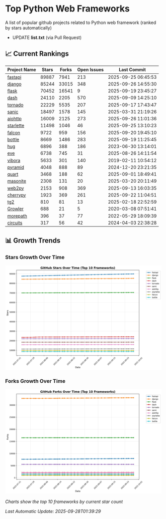 # Top Python Web Frameworks
A list of popular github projects related to Python web framework (ranked by stars automatically)

* UPDATE **list.txt** (via Pull Request)

## 📈 Current Rankings

| Project Name | Stars | Forks | Open Issues | Last Commit |
| ------------ | ----- | ----- | ----------- | ----------- |
| [fastapi](https://github.com/fastapi/fastapi) | 89887 | 7941 | 213 | 2025-09-25 06:45:53 |
| [django](https://github.com/django/django) | 85244 | 33015 | 348 | 2025-09-26 14:55:30 |
| [flask](https://github.com/pallets/flask) | 70452 | 16541 | 9 | 2025-09-19 23:45:27 |
| [dash](https://github.com/plotly/dash) | 24110 | 2205 | 570 | 2025-09-09 14:25:10 |
| [tornado](https://github.com/tornadoweb/tornado) | 22229 | 5535 | 207 | 2025-09-17 17:43:47 |
| [sanic](https://github.com/sanic-org/sanic) | 18497 | 1578 | 145 | 2025-03-31 21:19:26 |
| [aiohttp](https://github.com/aio-libs/aiohttp) | 16009 | 2125 | 273 | 2025-09-26 11:01:36 |
| [starlette](https://github.com/Kludex/starlette) | 11498 | 1046 | 46 | 2025-09-25 13:10:23 |
| [falcon](https://github.com/falconry/falcon) | 9722 | 959 | 156 | 2025-09-20 19:45:10 |
| [bottle](https://github.com/bottlepy/bottle) | 8669 | 1486 | 283 | 2025-09-19 11:25:45 |
| [hug](https://github.com/hugapi/hug) | 6896 | 388 | 186 | 2023-06-30 13:14:01 |
| [eve](https://github.com/pyeve/eve) | 6738 | 745 | 31 | 2025-08-26 14:11:54 |
| [vibora](https://github.com/vibora-io/vibora) | 5633 | 301 | 140 | 2019-02-11 10:54:12 |
| [pyramid](https://github.com/Pylons/pyramid) | 4048 | 888 | 89 | 2024-12-20 23:21:35 |
| [quart](https://github.com/pallets/quart) | 3468 | 188 | 62 | 2025-09-01 18:49:41 |
| [masonite](https://github.com/MasoniteFramework/masonite) | 2308 | 131 | 20 | 2025-03-20 20:11:49 |
| [web2py](https://github.com/web2py/web2py) | 2153 | 908 | 369 | 2025-09-13 16:03:35 |
| [cherrypy](https://github.com/cherrypy/cherrypy) | 1923 | 369 | 261 | 2025-09-22 11:04:51 |
| [tg2](https://github.com/TurboGears/tg2) | 810 | 81 | 13 | 2025-02-18 22:52:59 |
| [Growler](https://github.com/pyGrowler/Growler) | 688 | 21 | 5 | 2020-03-08 07:51:41 |
| [morepath](https://github.com/morepath/morepath) | 396 | 37 | 77 | 2022-05-29 18:09:39 |
| [circuits](https://github.com/circuits/circuits) | 317 | 56 | 42 | 2024-04-03 22:38:28 |

## 📊 Growth Trends

### Stars Growth Over Time
![Stars Chart](charts/stars_chart.jpg)

### Forks Growth Over Time
![Forks Chart](charts/forks_chart.jpg)

*Charts show the top 10 frameworks by current star count*


*Last Automatic Update: 2025-09-28T01:39:29*